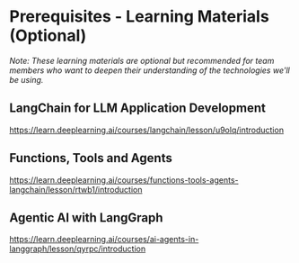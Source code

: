 # Prerequisites - Learning Materials (Optional)

*Note: These learning materials are optional but recommended for team members who want to deepen their understanding of the technologies we'll be using.*

## LangChain for LLM Application Development
https://learn.deeplearning.ai/courses/langchain/lesson/u9olq/introduction

## Functions, Tools and Agents
https://learn.deeplearning.ai/courses/functions-tools-agents-langchain/lesson/rtwb1/introduction

## Agentic AI with LangGraph
https://learn.deeplearning.ai/courses/ai-agents-in-langgraph/lesson/qyrpc/introduction 